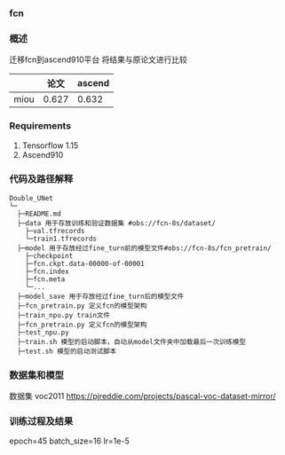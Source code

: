 ###   **fcn** 


###   **概述** 

迁移fcn到ascend910平台
将结果与原论文进行比较

 |                | 论文   | ascend |
|----------------|------|--------|
| miou | 0.627 | 0.632  |

###  Requirements

1. Tensorflow 1.15
2. Ascend910

###   **代码及路径解释** 



```
Double_UNet
└─ 
  ├─README.md
  ├─data 用于存放训练和验证数据集 #obs://fcn-8s/dataset/
  	├─val.tfrecords
  	└─train1.tfrecords
  ├─model 用于存放经过fine_turn前的模型文件#obs://fcn-8s/fcn_pretrain/
  	├─checkpoint
  	├─fcn.ckpt.data-00000-of-00001
  	├─fcn.index
  	├─fcn.meta
  	└─...
  ├─model_save 用于存放经过fine_turn后的模型文件
  ├─fcn_pretrain.py 定义fcn的模型架构
  ├─train_npu.py train文件
  ├─fcn_pretrain.py 定义fcn的模型架构
  ├─test_npu.py
  ├─train.sh 模型的启动脚本，自动从model文件夹中加载最后一次训练模型
  ├─test.sh 模型的启动测试脚本

```
###   **数据集和模型** 

数据集 voc2011
https://pjreddie.com/projects/pascal-voc-dataset-mirror/


### 训练过程及结果
epoch=45
batch_size=16
lr=1e-5